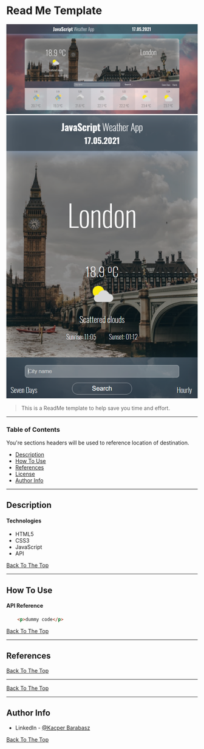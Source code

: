 # Read Me Template

![Project Image](Readme-img/app-screen1.png)
![Project Image](Readme-img/app-screen2.png)

> This is a ReadMe template to help save you time and effort.

---

### Table of Contents
You're sections headers will be used to reference location of destination.

- [Description](#description)
- [How To Use](#how-to-use)
- [References](#references)
- [License](#license)
- [Author Info](#author-info)

---

## Description



#### Technologies

- HTML5
- CSS3
- JavaScript
- API


[Back To The Top](#read-me-template)

---

## How To Use



#### API Reference

```html
    <p>dummy code</p>
```
[Back To The Top](#read-me-template)

---

## References
[Back To The Top](#read-me-template)

---


[Back To The Top](#read-me-template)

---

## Author Info

- LinkedIn - [@Kacper Barabasz](https://www.linkedin.com/in/kacper-barabasz/)

[Back To The Top](#read-me-template)

